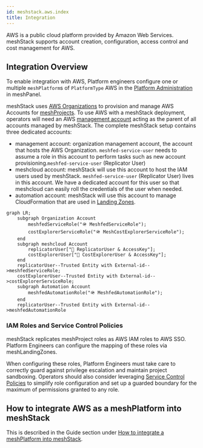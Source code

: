 ```yaml
---
id: meshstack.aws.index
title: Integration
---
```


AWS is a public cloud platform provided by Amazon Web Services.
meshStack supports account creation, configuration, access control and cost management for AWS.

## Integration Overview

To enable integration with AWS, Platform engineers configure one or multiple `meshPlatform`s of `PlatformType` AWS in the [Platform Administration](./administration.platforms.md) in meshPanel.

meshStack uses [AWS Organizations](https://aws.amazon.com/organizations/) to provision and manage AWS Accounts for [meshProjects](./meshcloud.project.md). To use AWS with a meshStack deployment, operators will need an AWS [management account](https://docs.aws.amazon.com/organizations/latest/userguide/orgs_getting-started_concepts.html) acting as the parent of all accounts managed by meshStack. The complete meshStack setup contains three dedicated accounts:

* management account: organization management account, the account that hosts the AWS Organization. `meshfed-service-user` needs to assume a role in this account to perform tasks such as new account provisioning.`meshfed-service-user` (Replicator User)
* meshcloud account: meshStack will use this account to host the IAM users used by meshStack. `meshfed-service-user` (Replicator User) lives in this account. We have a dedicated account for this user so that meshcloud can easily roll the credentials of the user when needed.
* automation account: meshStack will use this account to manage CloudFormation that are used in [Landing Zones](./meshcloud.landing-zones.md).

```mermaid
graph LR;
    subgraph Organization Account
        meshfedServiceRole("🪖 MeshfedServiceRole");
        costExplorerServiceRole("🪖 MeshCostExplorerServiceRole");
    end
    subgraph meshcloud Account
        replicatorUser["👤 ReplicatorUser & AccessKey"];
        costExplorerUser["👤 CostExplorerUser & AccessKey"];
    end
    replicatorUser--Trusted Entity with External-id-->meshfedServiceRole;
    costExplorerUser--Trusted Entity with External-id-->costExplorerServiceRole;
    subgraph Automation Account
        meshfedAutomationRole("🪖 MeshfedAutomationRole");
    end
    replicatorUser--Trusted Entity with External-id-->meshfedAutomationRole
```

### IAM Roles and Service Control Policies

meshStack replicates meshProject roles as AWS IAM roles to AWS SSO. Platform Engineers can configure the mapping of these roles via meshLandingZones.

When configuring these roles, Platform Engineers must take care to correctly guard against privilege escalation and maintain project sandboxing. Operators should also consider leveraging [Service Control Policies](https://docs.aws.amazon.com/organizations/latest/userguide/orgs_manage_policies_scp.html) to simplify role configuration and set up a guarded boundary for the maximum of permissions granted to any role.

## How to integrate AWS as a meshPlatform into meshStack

This is described in the Guide section under [How to integrate a meshPlatform into meshStack](meshstack.how-to.integrate-meshplatform.md).
